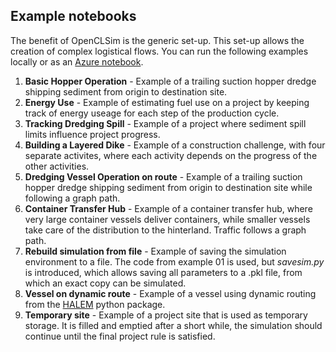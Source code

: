 ## Example notebooks

The benefit of OpenCLSim is the generic set-up. This set-up allows the creation of complex logistical flows. You can run the following examples locally or as an [Azure notebook](https://notebooks.azure.com/home/projects).

1. **Basic Hopper Operation** - Example of a trailing suction hopper dredge shipping sediment from origin to destination site.
2. **Energy Use** - Example of estimating fuel use on a project by keeping track of energy useage for each step of the production cycle.
3. **Tracking Dredging Spill** - Example of a project where sediment spill limits influence project progress.
4. **Building a Layered Dike** - Example of a construction challenge, with four separate activites, where each activity depends on the progress of the other activities.
5. **Dredging Vessel Operation on route** - Example of a trailing suction hopper dredge shipping sediment from origin to destination site while following a graph path.
6. **Container Transfer Hub** - Example of a container transfer hub, where very large container vessels deliver containers, while smaller vessels take care of the distribution to the hinterland. Traffic follows a graph path.
7. **Rebuild simulation from file** - Example of saving the simulation environment to a file. The code from example 01 is used, but *savesim.py* is introduced, which allows saving all parameters to a .pkl file, from which an exact copy can be simulated.
8. **Vessel on dynamic route** - Example of a vessel using dynamic routing from the [HALEM](https://pypi.org/project/halem/) python package.
9. **Temporary site** - Example of a project site that is used as temporary storage. It is filled and emptied after a short while, the simulation should continue until the final project rule is satisfied.
